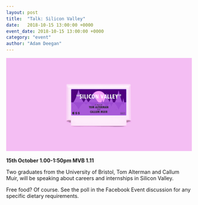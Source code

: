 ```yaml
---
layout: post
title:  "Talk: Silicon Valley"
date:   2018-10-15 13:00:00 +0000
event_date: 2018-10-15 13:00:00 +0000
category: "event"
author: "Adam Deegan"
---
```


[![](/assets/images/contrib/events/2018-10-silicon/silicon-Twitter-Timeline.png)](https://www.facebook.com/events/697987123906446/)

**15th October 1.00-1:50pm MVB 1.11**

Two graduates from the University of Bristol, Tom Alterman and Callum Muir, will be speaking about careers and internships in Silicon Valley.

Free food? Of course. See the poll in the Facebook Event discussion for any specific dietary requirements.